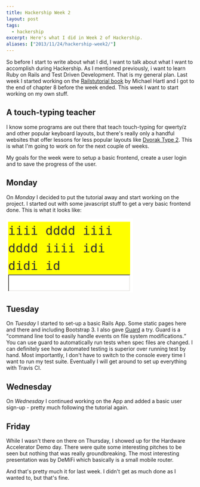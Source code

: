 ```yaml
---
title: Hackership Week 2
layout: post
tags:
  - hackership
excerpt: Here's what I did in Week 2 of Hackership.
aliases: ["2013/11/24/hackership-week2/"]
---
```



So before I start to write about what I did, I want to talk about what I want to accomplish during Hackership. As I mentioned previously, i want to learn Ruby on Rails and Test Driven Development. That is my general plan. Last week I started working on the [Railstutorial book](http://ruby.railstutorial.org/ruby-on-rails-tutorial-book) by Michael Hartl and I got to the end of chapter 8 before the week ended. This week I want to start working on my own stuff.

## A touch-typing teacher
I know some programs are out there that teach touch-typing for qwerty/z and other popular keyboard layouts, but there's really only a handful websites that offer lessons for less popular layouts like [Dvorak Type 2](http://de.wikipedia.org/wiki/Datei:Tastatur_dvorak_farbe_optimiert.jpg). This is what I'm going to work on for the next couple of weeks.

My goals for the week were to setup a basic frontend, create a user login and to save the progress of the user.

## Monday
On *Monday* I decided to put the tutorial away and start working on the project. I started out with some javascript stuff to get a very basic frontend done. This is what it looks like:

<a href="/assets/images/posts/2013-11-24-hackership2/frontend1.png" class="thumbnail">
  <img src="/assets/images/posts/2013-11-24-hackership2/frontend1.png" alt="screenshot" />
</a>

## Tuesday
On *Tuesday* I started to set-up a basic Rails App. Some static pages here and there and including Bootstrap 3. I also gave [Guard](https://github.com/guard/guard) a try. Guard is a <q>command line tool to easily handle events on file system modifications.</q> You can use guard to automatically run tests when spec files are changed. I can definitely see how automated testing is superior over running test by hand. Most importantly, I don't have to switch to the console every time I want to run my test suite. Eventually I will get around to set up everything with Travis CI.

## Wednesday
On *Wednesday* I continued working on the App and added a basic user sign-up - pretty much following the tutorial again.

## Friday
While I wasn't there on there on Thursday, I showed up for the Hardware Accelerator Demo day. There were quite some interesting pitches to be seen but nothing that was really groundbreaking. The most interesting presentation was by DeMiFi which basically is a small mobile router.

And that's pretty much it for last week. I didn't get as much done as I wanted to, but that's fine.
